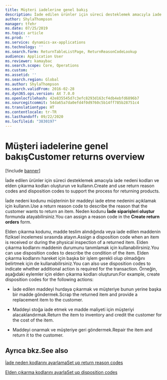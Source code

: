 ```yaml
---
title: Müşteri iadelerine genel bakış
description: İade edilen ürünler için süreci desteklemek amacıyla iade nedeni kodları ve elden çıkarma kodları oluşturun ve kullanın.
author: ShylaThompson
manager: tfehr
ms.date: 07/25/2019
ms.topic: article
ms.prod: ''
ms.service: dynamics-ax-applications
ms.technology: ''
ms.search.form: ReturnTableListPage, ReturnReasonCodeLookup
audience: Application User
ms.reviewer: kamaybac
ms.search.scope: Core, Operations
ms.custom: ''
ms.assetid: ''
ms.search.region: Global
ms.author: ShylaThompson
ms.search.validFrom: 2016-02-28
ms.dyn365.ops.version: AX 7.0.0
ms.openlocfilehash: 42e835545d7c3efc8293d163cf4db4ebfd6896b7
ms.sourcegitcommit: 54da65a7da0efd4f0d9760c5b14ff785b28751c4
ms.translationtype: HT
ms.contentlocale: tr-TR
ms.lasthandoff: 09/22/2020
ms.locfileid: "3830197"
---
```

# <a name="customer-returns-overview"></a><span data-ttu-id="d6467-103">Müşteri iadelerine genel bakış</span><span class="sxs-lookup"><span data-stu-id="d6467-103">Customer returns overview</span></span>

[!include [banner](../includes/banner.md)]


<span data-ttu-id="d6467-104">İade edilen ürünler için süreci desteklemek amacıyla iade nedeni kodları ve elden çıkarma kodları oluşturun ve kullanın.</span><span class="sxs-lookup"><span data-stu-id="d6467-104">Create and use return reason codes and disposition codes to support the process for returning products.</span></span>

<span data-ttu-id="d6467-105">İade nedeni kodunu müşterinin bir maddeyi iade etme nedenini açıklamak için kullanın.</span><span class="sxs-lookup"><span data-stu-id="d6467-105">Use a return reason code to describe the reason that the customer wants to return an item.</span></span> <span data-ttu-id="d6467-106">Neden kodunu **İade siparişleri oluştur** formunda atayabilirsiniz.</span><span class="sxs-lookup"><span data-stu-id="d6467-106">You can assign a reason code in the **Create return orders** form.</span></span>

<span data-ttu-id="d6467-107">Elden çıkarma kodunu, madde teslim alındığında veya iade edilen maddenin fiziksel incelemesi sırasında atayın.</span><span class="sxs-lookup"><span data-stu-id="d6467-107">Assign a disposition code when an item is received or during the physical inspection of a returned item.</span></span> <span data-ttu-id="d6467-108">Elden çıkarma kodlarını maddenin durumunu tanımlamak için kullanabilirsiniz.</span><span class="sxs-lookup"><span data-stu-id="d6467-108">You can use disposition codes to describe the condition of the item.</span></span> <span data-ttu-id="d6467-109">Elden çıkarma kodlarını hareket için başka bir işlem gerekli olup olmadığını belirtmek için de kullanabilirsiniz.</span><span class="sxs-lookup"><span data-stu-id="d6467-109">You can also use disposition codes to indicate whether additional action is required for the transaction.</span></span> <span data-ttu-id="d6467-110">Örneğin, aşağıdaki eylemler için elden çıkarma kodları oluşturun:</span><span class="sxs-lookup"><span data-stu-id="d6467-110">For example, create disposition codes for the following actions:</span></span>

  - <span data-ttu-id="d6467-111">İade edilen maddeyi hurdaya çıkarmak ve müşteriye bunun yerine başka bir madde göndermek.</span><span class="sxs-lookup"><span data-stu-id="d6467-111">Scrap the returned item and provide a replacement item to the customer.</span></span>

  - <span data-ttu-id="d6467-112">Maddeyi stoğa iade etmek ve madde maliyeti için müşteriyi alacaklandırmak.</span><span class="sxs-lookup"><span data-stu-id="d6467-112">Return the item to inventory and credit the customer for the cost of the item.</span></span>

  - <span data-ttu-id="d6467-113">Maddeyi onarmak ve müşteriye geri göndermek.</span><span class="sxs-lookup"><span data-stu-id="d6467-113">Repair the item and return it to the customer.</span></span>

## <a name="see-also"></a><span data-ttu-id="d6467-114">Ayrıca bkz.</span><span class="sxs-lookup"><span data-stu-id="d6467-114">See also</span></span>

[<span data-ttu-id="d6467-115">İade neden kodlarını ayarlama</span><span class="sxs-lookup"><span data-stu-id="d6467-115">Set up return reason codes</span></span>](set-up-return-reason-code.md)

[<span data-ttu-id="d6467-116">Elden çıkarma kodlarını ayarla</span><span class="sxs-lookup"><span data-stu-id="d6467-116">Set up disposition codes</span></span>](set-up-disposition-codes.md)




  


